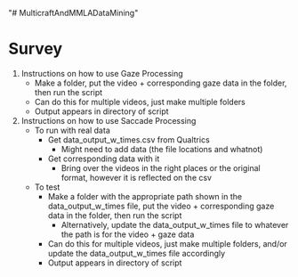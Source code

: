 "# MulticraftAndMMLADataMining" 

# Survey 
1. Instructions on how to use Gaze Processing
    * Make a folder, put the video + corresponding gaze data in the folder, then run the script 
    * Can do this for multiple videos, just make multiple folders 
    * Output appears in directory of script 
2. Instructions on how to use Saccade Processing 
    * To run with real data 
        - Get data_output_w_times.csv from Qualtrics 
            - Might need to add data (the file locations and whatnot)
        - Get corresponding data with it 
            - Bring over the videos in the right places or the original format, however it is reflected on the csv
    * To test
        - Make a folder with the appropriate path shown in the data_output_w_times file, put the video + corresponding gaze data in the folder, then run the script 
            - Alternatively, update the data_output_w_times file to whatever the path is for the video + gaze data
        - Can do this for multiple videos, just make multiple folders, and/or update the data_output_w_times file accordingly
        - Output appears in directory of script 